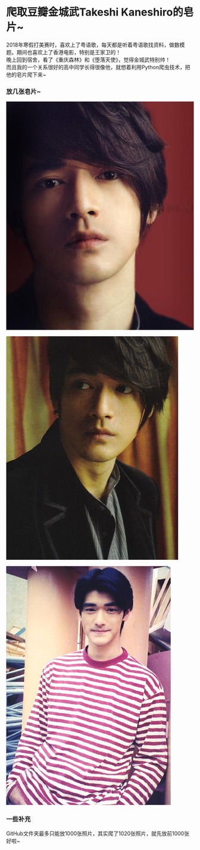 # 爬取豆瓣金城武Takeshi Kaneshiro的皂片~
2018年寒假打美赛时，喜欢上了粤语歌，每天都是听着粤语歌找资料，做数模题。期间也喜欢上了香港电影，特别是王家卫的！  
晚上回到宿舍，看了《重庆森林》和《堕落天使》，觉得金城武特别帅！  
而且我的一个关系很好的高中同学长得很像他，就想着利用Python爬虫技术，把他的皂片爬下来~  

### 放几张皂片~
![](https://github.com/Wonz5130/Spider/raw/master/Takeshi%20Kaneshiro/Photos/1.jpg)  

![](https://github.com/Wonz5130/Spider/raw/master/Takeshi%20Kaneshiro/Photos/7.jpg)  

![](https://github.com/Wonz5130/Spider/raw/master/Takeshi%20Kaneshiro/Photos/13.jpg)  

### 一些补充
GitHub文件夹最多只能放1000张照片，其实爬了1020张照片，就先放前1000张好啦~
